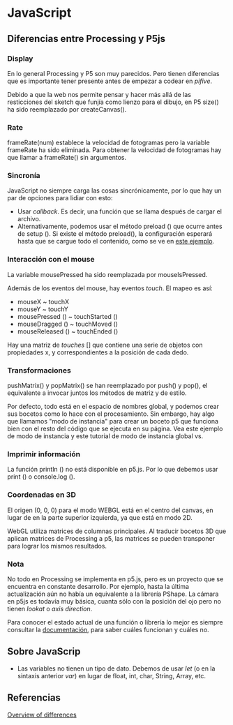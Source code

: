 # JavaScript

## Diferencias entre Processing y P5js

### Display 

En lo general Processing y P5 son muy parecidos. Pero tienen diferencias que es importante tener presente antes de empezar a codear en _pifive_.

Debido a que la web nos permite pensar y hacer más allá de las resticciones del sketch que funjía como lienzo para el dibujo, en P5 size() ha sido reemplazado por createCanvas().

### Rate

frameRate(num) establece la velocidad de fotogramas pero la variable frameRate ha sido eliminada. Para obtener la velocidad de fotogramas hay que llamar a frameRate() sin argumentos. 

### Sincronía

JavaScript no siempre carga las cosas sincrónicamente, por lo que hay un par de opciones para lidiar con esto:

- Usar _callback_. Es decir, una función que se llama después de cargar el archivo.
- Alternativamente, podemos usar el método preload () que ocurre antes de setup (). Si existe el método preload(), la configuración esperará hasta que se cargue todo el contenido, como se ve en [este ejemplo](https://p5js.org/es/examples/image-alpha-mask.html).

### Interacción con el mouse

La variable mousePressed ha sido reemplazada por mouseIsPressed.

Además de los eventos del mouse, hay eventos _touch_. El mapeo es así:

- mouseX ~ touchX
- mouseY ~ touchY
- mousePressed () ~ touchStarted ()
- mouseDragged () ~ touchMoved ()
- mouseReleased () ~ touchEnded ()

Hay una matriz de _touches_ [] que contiene una serie de objetos con propiedades x, y correspondientes a la posición de cada dedo.

### Transformaciones

pushMatrix() y popMatrix() se han reemplazado por push() y pop(), el equivalente a invocar juntos los métodos de matriz y de estilo.

Por defecto, todo está en el espacio de nombres global, y podemos crear sus bocetos como lo hace con el procesamiento. Sin embargo, hay algo que llamamos "modo de instancia" para crear un boceto p5 que funciona bien con el resto del código que se ejecuta en su página. Vea este ejemplo de modo de instancia y este tutorial de modo de instancia global vs.

### Imprimir información

La función println () no está disponible en p5.js. Por lo que debemos usar print () o console.log ().

### Coordenadas en 3D

El origen (0, 0, 0) para el modo WEBGL está en el centro del canvas, en lugar de en la parte superior izquierda, ya que está en modo 2D.

WebGL utiliza matrices de columnas principales. Al traducir bocetos 3D que aplican matrices de Processing a p5, las matrices se pueden transponer para lograr los mismos resultados.

### Nota

No todo en Processing se implementa en p5.js, pero es un proyecto que se encuentra en constante desarrollo. Por ejemplo, hasta la última actualización aún no había un equivalente a la librería PShape. La cámara en p5js es todavía muy básica, cuanta sólo con la posición del ojo pero no tienen _lookat_ o _axis direction_.

Para conocer el estado actual de una función o librería lo mejor es siempre consultar la [documentación](https://p5js.org/es/reference/), para saber cuáles funcionan y cuáles no. 

## Sobre JavaScrip 

- Las variables no tienen un tipo de dato. Debemos de usar _let_ (o en la sintaxis anterior _var_) en lugar de float, int, char, String, Array, etc. 



## Referencias

[Overview of differences](https://github.com/processing/p5.js/wiki/Processing-transition)
